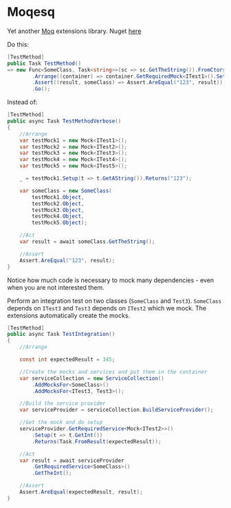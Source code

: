 # Moqesq

Yet another [Moq](https://github.com/moq/moq) extensions library. Nuget [here](https://www.nuget.org/packages/Moqesq)

Do this:
```cs
[TestMethod]
public Task TestMethod()
=> new Func<SomeClass, Task<string>>(sc => sc.GetTheString()).FromCtors()
        .Arrange((container) => container.GetRequiredMock<ITest1>().Setup(t => t.GetAString()).Returns("123"))
        .Assert((result, someClass) => Assert.AreEqual("123", result))
        .Go();
```

Instead of:

```cs
[TestMethod]
public async Task TestMethodVerbose()
{
    //Arrange
    var testMock1 = new Mock<ITest1>();
    var testMock2 = new Mock<ITest2>();
    var testMock3 = new Mock<ITest3>();
    var testMock4 = new Mock<ITest4>();
    var testMock5 = new Mock<ITest5>();

    _ = testMock1.Setup(t => t.GetAString()).Returns("123");

    var someClass = new SomeClass(
        testMock1.Object,
        testMock2.Object,
        testMock3.Object,
        testMock4.Object,
        testMock5.Object);

    //Act
    var result = await someClass.GetTheString();

    //Assert
    Assert.AreEqual("123", result);
}
```
Notice how much code is necessary to mock many dependencies - even when you are not interested them.

Perform an integration test on two classes (`SomeClass` and `Test3`). `SomeClass` depends on `ITest3` and `Test3` depends on `ITest2` which we mock. The extensions automatically create the mocks.

```cs
[TestMethod]
public async Task TestIntegration()
{
    //Arrange

    const int expectedResult = 345;

    //Create the mocks and services and put them in the container
    var serviceCollection = new ServiceCollection()
        .AddMocksFor<SomeClass>()
        .AddMocksFor<ITest3, Test3>();

    //Build the service provider
    var serviceProvider = serviceCollection.BuildServiceProvider();

    //Get the mock and do setup
    serviceProvider.GetRequiredService<Mock<ITest2>>()
        .Setup(t => t.GetInt())
        .Returns(Task.FromResult(expectedResult));

    //Act
    var result = await serviceProvider
        .GetRequiredService<SomeClass>()
        .GetTheInt();

    //Assert
    Assert.AreEqual(expectedResult, result);
}
```


